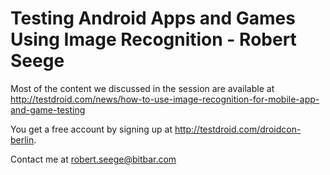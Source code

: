 # Testing Android Apps and Games Using Image Recognition - Robert Seege

Most of the content we discussed in the session are available at 
http://testdroid.com/news/how-to-use-image-recognition-for-mobile-app-and-game-testing

You get a free account by signing up at http://testdroid.com/droidcon-berlin.

Contact me at robert.seege@bitbar.com

